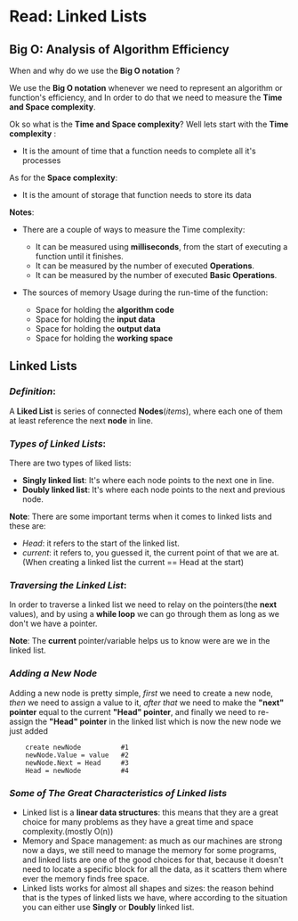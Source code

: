 # Read: Linked Lists

## Big O: Analysis of Algorithm Efficiency

When and why do we use the **Big O notation** ?

We use the **Big O notation** whenever we need to represent an algorithm or function's efficiency, and In order to do that we need to measure the **Time and Space complexity**.

Ok so what is the **Time and Space complexity**? Well lets start with the **Time complexity** :

- It is the amount of time that a function needs to complete all it's processes 

As for the **Space complexity**:

- It is the amount of storage that function needs to store its data

**Notes**: 

- There are a couple of ways to measure the Time complexity:
    - It can be measured using **milliseconds**, from the start of executing a function until it finishes.
    - It can be measured by the number of executed **Operations**.
    - It can be measured by the number of executed **Basic Operations**.

- The sources of memory Usage during the run-time of the function:
    - Space for holding the **algorithm code**
    - Space for holding the **input data**
    - Space for holding the **output data**
    - Space for holding the **working space**

## Linked Lists

### ***Definition***: 

A **Liked List** is series of connected **Nodes**(*items*), where each one of them at least reference the next **node** in line.

### ***Types of Linked Lists***:

There are two types of liked lists:
- **Singly linked list**: It's where each node points to the next one in line.
- **Doubly linked list**: It's where each node points to the next and previous node.

**Note**: There are some important terms when it comes to linked lists and these are:
- *Head*: it refers to the start of the linked list.
- *current*: it refers to, you guessed it, the current point of that we are at. (When creating a linked list the current == Head at the start)

### ***Traversing the Linked List***:

In order to traverse a linked list we need to relay on the pointers(the **next** values), and by using a **while loop** we can go through them as long as we don't we have a pointer.

**Note**: The **current** pointer/variable helps us to know were are we in the linked list.


### ***Adding a New Node***

Adding a new node is pretty simple, *first* we need to create a new node, *then* we need to assign a value to it, *after that* we need to make the **"next" pointer** equal to the current **"Head" pointer**, and finally we need to re-assign the **"Head" pointer** in the linked list which is now the new node we just added

```
    create newNode          #1
    newNode.Value = value   #2
    newNode.Next = Head     #3
    Head = newNode          #4
```

### ***Some of The Great Characteristics of Linked lists***

- Linked list is a **linear data structures**: this means that they are a great choice for many problems as they have a great time and space complexity.(mostly O(n))
- Memory and Space management: as much as our machines are strong now a days, we still need to manage the memory for some programs, and linked lists are one of the good choices for that, because it doesn't need to locate a specific block for all the data, as it scatters them where ever the memory finds free space.
- Linked lists works for almost all shapes and sizes: the reason behind that is the types of linked lists we have, where according to the situation you can either use **Singly** or **Doubly** linked list.
